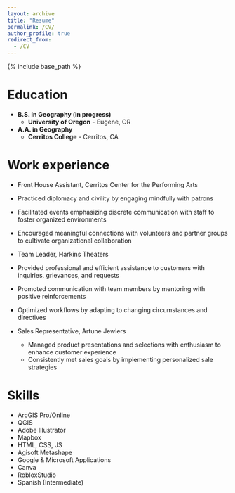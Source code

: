 ```yaml
---
layout: archive
title: "Resume"
permalink: /CV/
author_profile: true
redirect_from:
  - /CV
---
```


{% include base_path %}

Education
======
- **B.S. in Geography (in progress)**
  - **University of Oregon** - Eugene, OR
- **A.A. in Geography**
  - **Cerritos College** - Cerritos, CA

Work experience
======
*  Front House Assistant, 
Cerritos Center for the Performing Arts

  * Practiced diplomacy and civility by engaging mindfully with patrons 
  * Facilitated events emphasizing discrete communication with staff to
 foster organized environments
  * Encouraged meaningful connections with volunteers and partner
 groups to cultivate organizational collaboration

*  Team Leader, Harkins Theaters

  * Provided professional and efficient assistance to customers with
 inquiries, grievances, and requests
  * Promoted communication with team members by mentoring with
 positive reinforcements
  * Optimized workflows by adapting to changing circumstances and
 directives

* Sales Representative, Artune Jewlers

  * Managed product presentations and selections with enthusiasm to
 enhance customer experience
  *  Consistently met sales goals by implementing personalized sale strategies
  
Skills
======
* ArcGIS Pro/Online
* QGIS
* Adobe Illustrator
* Mapbox
* HTML, CSS, JS
* Agisoft Metashape
* Google & Microsoft Applications
* Canva
* RobloxStudio
* Spanish (Intermediate)
